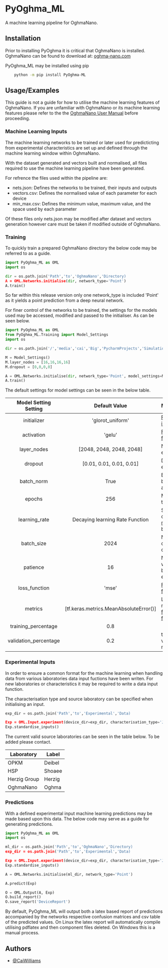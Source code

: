 
# PyOghma_ML

A machine learning pipeline for OghmaNano.


## Installation

Prior to installing PyOghma it is critical that OghmaNano is installed. OghmaNano can be found to download at: [oghma-nano.com](https://www.oghma-nano.com)

PyOghma_ML may be installed using pip


```bash
    python -m pip install PyOghma-ML
```
    
## Usage/Examples

This guide is not a guide for how to utilise the machine learning features of OghmaNano. If you are unfamiliar with OghmaNano or its machine learning features please refer to the the [OghmaNano User Manual](https://www.oghma-nano.com/docs/man/understanding_oghma_nano.pdf) before proceeding.

### Machine Learning Inputs

The machine learning networks to be trained or later used for predicticting from experimental characteristics are set up and defined through the machine learning window within OghmaNano.

With the dataset generated and vectors built and normalised, all files required to use the machine learning pipeline have been generated.

For refrence the files used within the pipeline are:
  - nets.json: Defines the networks to be trained, their inputs and outputs
  - vectors.csv: Defines the normalised value of each parameter for each device
  - min_max.csv: Defines the minimum value, maximum value, and the space used by each parameter

Of these files only nets.json may be modified after dataset and vectors generation however care must be taken if modified outside of OghmaNano.

### Training

To quickly train a prepared OghmaNano directory the below code may be referred to as a guide.

```python
import PyOghma_ML as OML
import os

dir = os.path.join('Path','to','OghmaNano','Directory)
A = OML.Networks.initialise(dir, network_type='Point')
A.train()
```
So far within this release version only one network_type is included 'Point' as it yields a point prediction from a deep neural network.

For finer control of the networks to be trained, the settings for the models used may be accessed, modified and passed to the initialiser. As can be seen below.

```python
import PyOghma_ML as OML
from PyOghma_ML.Training import Model_Settings
import os

dir = os.path.join('/','media','cai','Big','PycharmProjects','Simulations', 'ML_testing','Single')

M = Model_Settings()
M.layer_nodes = [16,16,16,16]
M.dropout = [0,0,0,0]

A = OML.Networks.initialise(dir, network_type='Point', model_settings=M)
A.train()
```

The default settings for model settings can be seen in the below table.

| Model Setting Setting | Default Value | Modification Guide |
|:-------:|:-------------:|:------------------|
|initializer | 'glorot_uniform' | [For valid kernel initailizers](https://www.tensorflow.org/api_docs/python/tf/keras/initializers)|
|activation | 'gelu' | [For valid activation functions](https://www.tensorflow.org/api_docs/python/tf/keras/activations) |
|layer_nodes| [2048, 2048, 2048, 2048]| Number of nodes in each hidden layer |
|dropout| [0.01, 0.01, 0.01, 0.01]| Dropout fraction of each hidden layer |
|batch_norm| True | Boolean of whether batch normalisation is applied|
|epochs| 256 | Maximum number of training epochs|
|learning_rate| Decaying learning Rate Function | Static learning rates or [custom schedulers maybe applied](https://www.tensorflow.org/api_docs/python/tf/keras/optimizers/schedules/LearningRateSchedule) may be applied |
|batch_size| 2024 | Number of devices considered per batch of training |
|patience | 16 | Number of epochs with no improvment before training exits early |
|loss_function | 'mse' | [For valid loss functions](https://www.tensorflow.org/api_docs/python/tf/keras/losses)|
|metrics | [tf.keras.metrics.MeanAbsoluteError()]| List of tensorflow metrics functions, [For futher metrics functions](https://www.tensorflow.org/api_docs/python/tf/keras/metrics)|
|training_percentage| 0.8 | |
|validation_percentage | 0.2 | training_percentage + validation_percentage must equals 1|


### Experimental Inputs

In order to ensure a common format for the machine learning when handling data from various laboratories data input fuctions have been writen. For new laboratories or characteristics it may be required to write a data input function.

The characterisation type and source laboratory can be specified when initialising an input. 

```python
exp_dir = os.path.join('Path','to','Experimental','Data)

Exp = OML.Input.experiment(device_dir=exp_dir, characterisation_type='JV', source_laboratory='Deibel')
Exp.standardise_inputs()
```

The current valid source laboratories can be seen in the table below. To be added please contact.

|Laboratory|Label|
|----------|-----|
|OPKM | Deibel |
|HSP | Shoaee |
|Herzig Group | Herzig|
|OghmaNano| Oghma |


### Predictions

With a defined experimental input machine learning predictions may be made based upon this data. The below code may serve as a guide for generating predictions.

```python
import PyOghma_ML as OML
import os

ml_dir = os.path.join('Path','to','OghmaNano','Directory)
exp_dir = os.path.join('Path','to','Experimental','Data)

Exp = OML.Input.experiment(device_dir=exp_dir, characterisation_type='JV', source_laboratory='Deibel')
Exp.standardise_inputs()

A = OML.Networks.initialise(ml_dir, network_type='Point')

A.predict(Exp)

O = OML.Output(A, Exp)
O.build_report()
O.save_report('DeviceReport')
```

By default, PyOghma_ML will output both a latex based report of predictions accompanied by the networks respective confusion matrices and csv table of the predicted values.
On Linux the latex report will automatically compile utilising pdflatex and then component files deleted. On Windows this is a manual process.

## Authors

- [@CaiWilliams](https://github.com/CaiWilliams)

